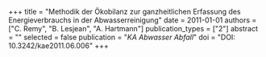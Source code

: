 +++
title = "Methodik der Ökobilanz zur ganzheitlichen Erfassung des Energieverbrauchs in der Abwasserreinigung"
date = 2011-01-01
authors = ["C. Remy", "B. Lesjean", "A. Hartmann"]
publication_types = ["2"]
abstract = ""
selected = false
publication = "*KA Abwasser Abfall*"
doi = "DOI: 10.3242/kae2011.06.006"
+++

